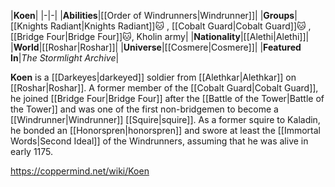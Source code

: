 |**Koen**|
|-|-|
|**Abilities**|[[Order of Windrunners\|Windrunner]]|
|**Groups**|[[Knights Radiant\|Knights Radiant]]🐱︎ , [[Cobalt Guard\|Cobalt Guard]]🐱︎ , [[Bridge Four\|Bridge Four]]🐱︎, Kholin army|
|**Nationality**|[[Alethi\|Alethi]]|
|**World**|[[Roshar\|Roshar]]|
|**Universe**|[[Cosmere\|Cosmere]]|
|**Featured In**|*The Stormlight Archive*|

**Koen** is a [[Darkeyes\|darkeyed]] soldier from [[Alethkar\|Alethkar]] on [[Roshar\|Roshar]]. A former member of the [[Cobalt Guard\|Cobalt Guard]], he joined [[Bridge Four\|Bridge Four]] after the [[Battle of the Tower\|Battle of the Tower]] and was one of the first non-bridgemen to become a [[Windrunner\|Windrunner]] [[Squire\|squire]].
As a former squire to Kaladin, he bonded an [[Honorspren\|honorspren]] and swore at least the [[Immortal Words\|Second Ideal]] of the Windrunners, assuming that he was alive in early 1175.



https://coppermind.net/wiki/Koen